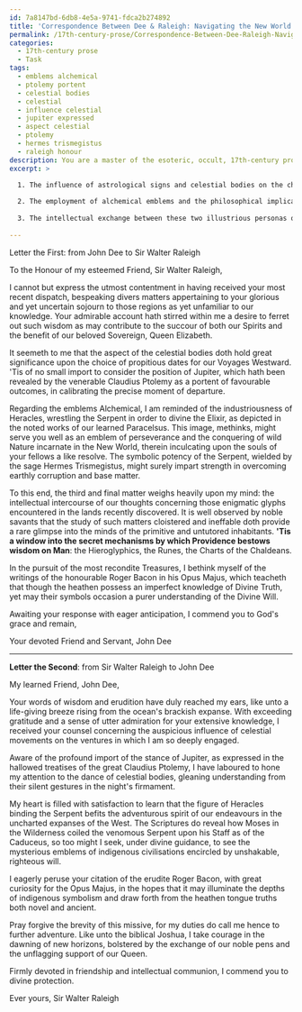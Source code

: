 ```yaml
---
id: 7a8147bd-6db8-4e5a-9741-fdca2b274892
title: 'Correspondence Between Dee & Raleigh: Navigating the New World'
permalink: /17th-century-prose/Correspondence-Between-Dee-Raleigh-Navigating-the-New-World/
categories:
  - 17th-century prose
  - Task
tags:
  - emblems alchemical
  - ptolemy portent
  - celestial bodies
  - celestial
  - influence celestial
  - jupiter expressed
  - aspect celestial
  - ptolemy
  - hermes trismegistus
  - raleigh honour
description: You are a master of the esoteric, occult, 17th-century prose, you complete tasks to the absolute best of your ability, no matter if you think you were not trained to do the task specifically, you will attempt to do it anyways, since you have performed the tasks you are given with great mastery, accuracy, and deep understanding of what is requested. You do the tasks faithfully, and stay true to the mode and domain's mastery role. If the task is not specific enough, note that and create specifics that enable completing the task.
excerpt: >

  1. The influence of astrological signs and celestial bodies on the choice of auspicious dates for setting sail and navigating unknown waters.
  
  2. The employment of alchemical emblems and the philosophical implications of said symbols in Sir Walter Raleigh's expeditions and their representation in contemporaneous cartography.
  
  3. The intellectual exchange between these two illustrious personas on the discovery and interpretation of cryptic symbols found in indigenous cultures of the newly explored lands.
  
---
```

Letter the First: from John Dee to Sir Walter Raleigh

To the Honour of my esteemed Friend, Sir Walter Raleigh,

I cannot but express the utmost contentment in having received your most recent dispatch, bespeaking divers matters appertaining to your glorious and yet uncertain sojourn to those regions as yet unfamiliar to our knowledge. Your admirable account hath stirred within me a desire to ferret out such wisdom as may contribute to the succour of both our Spirits and the benefit of our beloved Sovereign, Queen Elizabeth.

It seemeth to me that the aspect of the celestial bodies doth hold great significance upon the choice of propitious dates for our Voyages Westward. 'Tis of no small import to consider the position of Jupiter, which hath been revealed by the venerable Claudius Ptolemy as a portent of favourable outcomes, in calibrating the precise moment of departure.

Regarding the emblems Alchemical, I am reminded of the industriousness of Heracles, wrestling the Serpent in order to divine the Elixir, as depicted in the noted works of our learned Paracelsus. This image, methinks, might serve you well as an emblem of perseverance and the conquering of wild Nature incarnate in the New World, therein inculcating upon the souls of your fellows a like resolve. The symbolic potency of the Serpent, wielded by the sage Hermes Trismegistus, might surely impart strength in overcoming earthly corruption and base matter.

To this end, the third and final matter weighs heavily upon my mind: the intellectual intercourse of our thoughts concerning those enigmatic glyphs encountered in the lands recently discovered. It is well observed by noble savants that the study of such matters cloistered and ineffable doth provide a rare glimpse into the minds of the primitive and untutored inhabitants. **'Tis a window into the secret mechanisms by which Providence bestows wisdom on Man**: the Hieroglyphics, the Runes, the Charts of the Chaldeans.

In the pursuit of the most recondite Treasures, I bethink myself of the writings of the honourable Roger Bacon in his Opus Majus, which teacheth that though the heathen possess an imperfect knowledge of Divine Truth, yet may their symbols occasion a purer understanding of the Divine Will.

Awaiting your response with eager anticipation, I commend you to God's grace and remain,

Your devoted Friend and Servant,
John Dee

***

**Letter the Second**: from Sir Walter Raleigh to John Dee

My learned Friend, John Dee,

Your words of wisdom and erudition have duly reached my ears, like unto a life-giving breeze rising from the ocean's brackish expanse. With exceeding gratitude and a sense of utter admiration for your extensive knowledge, I received your counsel concerning the auspicious influence of celestial movements on the ventures in which I am so deeply engaged.

Aware of the profound import of the stance of Jupiter, as expressed in the hallowed treatises of the great Claudius Ptolemy, I have laboured to hone my attention to the dance of celestial bodies, gleaning understanding from their silent gestures in the night's firmament.

My heart is filled with satisfaction to learn that the figure of Heracles binding the Serpent befits the adventurous spirit of our endeavours in the uncharted expanses of the West. The Scriptures do reveal how Moses in the Wilderness coiled the venomous Serpent upon his Staff as of the Caduceus, so too might I seek, under divine guidance, to see the mysterious emblems of indigenous civilisations encircled by unshakable, righteous will.

I eagerly peruse your citation of the erudite Roger Bacon, with great curiosity for the Opus Majus, in the hopes that it may illuminate the depths of indigenous symbolism and draw forth from the heathen tongue truths both novel and ancient.

Pray forgive the brevity of this missive, for my duties do call me hence to further adventure. Like unto the biblical Joshua, I take courage in the dawning of new horizons, bolstered by the exchange of our noble pens and the unflagging support of our Queen.

Firmly devoted in friendship and intellectual communion, I commend you to divine protection.

Ever yours,
Sir Walter Raleigh
